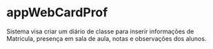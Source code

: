# appWebCardProf
Sistema visa criar um diário de classe para inserir informações de Matricula, presença em sala de aula, notas e observações dos alunos.
